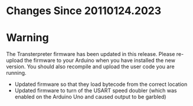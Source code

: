 # Changes Since 20110124.2023

<div class='warningbox'>

<h1>Warning</h1>

The Transterpreter firmware has been updated in this release. Please re-upload the firmware to your Arduino when you have installed the new version. You
should also recompile and upload the user code you are running.

</div>

* Updated firmware so that they load bytecode from the correct location
* Updated firmware to turn of the USART speed doubler (which was enabled on the Arduino Uno and caused output to be garbled)
